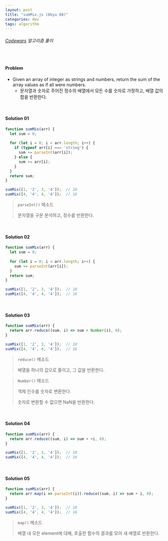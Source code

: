 ```yaml
---
layout: post
title: "sumMix.js (8kyu 88)"
categories: dev
tags: algorithm
---
```


###### [Codewars](https://www.codewars.com) 알고리즘 풀이

<br>

#### Problem

- Given an array of integer as strings and numbers, return the sum of the array values as if all were numbers.
  - 문자열과 숫자로 주어진 정수의 배열에서 모든 수를 숫자로 가정하고, 배열 값의 합을 반환한다.

<br>

#### Solution 01

```js
function sumMix(arr) {
  let sum = 0;
  
  for (let i = 0; i < arr.length; i++) {
    if (typeof arr[i] === 'string') {
      sum += parseInt(arr[i]);
    } else {
      sum += arr[i];
    }
  }
  return sum;
}

sumMix([1, '2', 3, '4']);  // 10
sumMix([4, '4', 4, '4']);  // 16
```

> `parseInt()` 메소드
>
> 문자열을 구문 분석하고, 정수를 반환한다.

<br>

#### Solution 02

```js
function sumMix(arr) {
  let sum = 0;
  
  for (let i = 0; i < arr.length; i++) {
    sum += parseInt(arr[i]);
  }
  return sum;
}

sumMix([1, '2', 3, '4']);  // 10
sumMix([4, '4', 4, '4']);  // 16
```

<br>

#### Solution 03

```js
function sumMix(arr) {
  return arr.reduce((sum, i) => sum + Number(i), 0);
}

sumMix([1, '2', 3, '4']);  // 10
sumMix([4, '4', 4, '4']);  // 16
```

> `reduce()` 메소드
>
> 배열을 하나의 값으로 줄이고, 그 값을 반환한다.

> `Number()` 메소드
>
> 객체 인수를 숫자로 변환한다.
>
> 숫자로 변환할 수 없으면 NaN을 반환한다.

<br>

#### Solution 04

```js
function sumMix(arr) {
  return arr.reduce((sum, i) => sum + +i, 0);
}

sumMix([1, '2', 3, '4']);  // 10
sumMix([4, '4', 4, '4']);  // 16
```

<br>

#### Solution 05

```js
function sumMix(arr) {
  return arr.map(i => parseInt(i)).reduce((sum, i) => sum + i, 0);
}

sumMix([1, '2', 3, '4']);  // 10
sumMix([4, '4', 4, '4']);  // 16
```

> `map()` 메소드
>
> 배열 내 모든 element에 대해, 호출한 함수의 결과를 모아 새 배열로 반환한다.

<br>

<br>